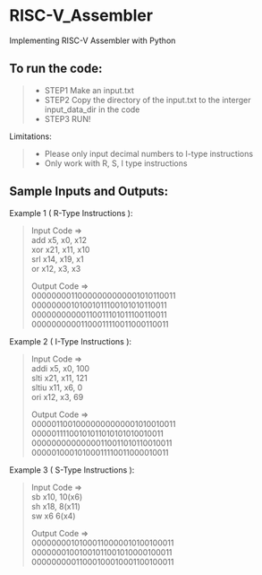 # RISC-V_Assembler
Implementing RISC-V Assembler with Python

## To run the code:
>* STEP1 Make an input.txt   
>* STEP2 Copy the directory of the input.txt to the interger input_data_dir in the code  
>* STEP3 RUN!
   
Limitations:  
>* Please only input decimal numbers to I-type instructions  
>* Only work with R, S, I type instructions  

## Sample Inputs and Outputs:   
Example 1 ( R-Type Instructions ):  
>Input Code =>   
>add x5, x0, x12    
>xor x21, x11, x10  
>srl x14, x19, x1  
>or x12, x3, x3   
>
>Output Code =>  
>00000000110000000000001010110011   
>00000000101001011100101010110011   
>00000000000110011101011100110011   
>00000000001100011110011000110011   

Example 2 ( I-Type Instructions ):  
>Input Code =>   
>addi x5, x0, 100  
>slti x21, x11, 121  
>sltiu x11, x6, 0  
>ori x12, x3, 69  
>  
>Output Code =>   
>00000110010000000000001010010011  
>00000111100101011010101010010011  
>00000000000000110011010110010011  
>00000100010100011110011000010011  
  
Example 3 ( S-Type Instructions ):  
>Input Code =>   
>sb x10, 10(x6)  
>sh x18, 8(x11)  
>sw x6 6(x4)   
>  
>Output Code =>   
>00000000101000110000010100100011  
>00000001001001011001010000100011  
>00000000011000100010001100100011












